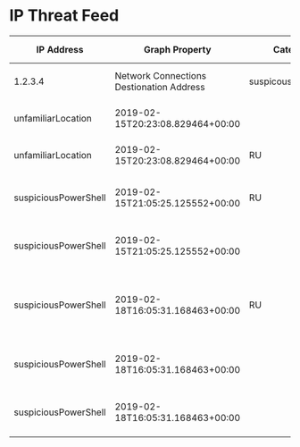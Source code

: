 # IP Threat Feed

| IP Address | Graph Property | Category | Vendor | Source | First Seen | Last Seen | Domains | Reverse Name | Org Name | Country | Hashes |
|------------|----------------|----------|--------|--------|------------|-----------|---------|--------------|----------|---------|--------|
| 1.2.3.4 | Network Connections Destionation Address | suspicousPowershell | Azure Security Cloud | THREATMINER | 2018-08-14 1848 | 2019-01-01 2000 | test.com | whatever.com | Amazon | US | hash here |
| unfamiliarLocation | 2019-02-15T20:23:08.829464+00:00 |  |  |   |  | User States Logon IP | Azure AD Identity Protection | THREATMINER |  |  |  |   |
| unfamiliarLocation | 2019-02-15T20:23:08.829464+00:00 | RU | [u'2018-02-13 17:18:19'] | [u'computrabajossldowloadsshare.com'] | 253.39.142.95.in-addr.arpa. | User States Logon IP | Azure AD Identity Protection | THREATMINER | [u'2018-02-13 17:18:19'] |  | Servers.com,Inc. | [u'809880ad2e3cd37efeb209dbd3927dc4f33a47b0a4d5fcc7fe8ac3e2a6537a08'] |
| suspiciousPowerShell | 2019-02-15T21:05:25.125552+00:00 | RU | [u'2018-02-13 17:18:19'] | [u'computrabajossldowloadsshare.com'] | 253.39.142.95.in-addr.arpa. | Network Connections Destination Address | Azure Security Center | THREATMINER | [u'2018-02-13 17:18:19'] |  | Servers.com,Inc. | [u'809880ad2e3cd37efeb209dbd3927dc4f33a47b0a4d5fcc7fe8ac3e2a6537a08'] |
| suspiciousPowerShell | 2019-02-15T21:05:25.125552+00:00 |   |   |   |   | Network Connections Destination Address | Azure Security Center | HYBRID-ANALYSIS | 2018-02-13 17:59:48 |  |   |   |
| suspiciousPowerShell | 2019-02-18T16:05:31.168463+00:00 | RU | [u'2018-02-13 17:18:19', u'2018-02-13 17:18:19'] | [u'computrabajossldowloadsshare.com', u'computrabajossldowloadsshare.com'] | 253.39.142.95.in-addr.arpa. | Network Connections Destination Address | Azure Security Center | THREATMINER | [u'2018-02-13 17:18:19', u'2018-02-13 17:18:19'] |  | Servers.com,Inc. | [u'809880ad2e3cd37efeb209dbd3927dc4f33a47b0a4d5fcc7fe8ac3e2a6537a08', u'809880ad2e3cd37efeb209dbd3927dc4f33a47b0a4d5fcc7fe8ac3e2a6537a08'] |
| suspiciousPowerShell | 2019-02-18T16:05:31.168463+00:00 |   |   |   |   | Network Connections Destination Address | Azure Security Center | HYBRID-ANALYSIS |  |  |   |   |
| suspiciousPowerShell | 2019-02-18T16:05:31.168463+00:00 |  |  |   |  | Network Connections Destination Address | Azure Security Center | THREATMINER |  |  |  |   |